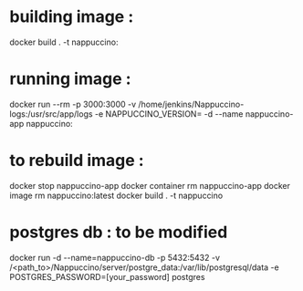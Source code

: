 # building image :
docker build . -t nappuccino:<version>

# running image :
docker run --rm -p 3000:3000 -v /home/jenkins/Nappuccino-logs:/usr/src/app/logs -e NAPPUCCINO_VERSION=<version> -d --name nappuccino-app  nappuccino:<version>

# to rebuild image :
docker stop nappuccino-app
docker container rm nappuccino-app
docker image rm nappuccino:latest
docker build . -t nappuccino

# postgres db : **to be modified**
docker run -d --name=nappuccino-db -p 5432:5432 -v /<path_to>/Nappuccino/server/postgre_data:/var/lib/postgresql/data -e POSTGRES_PASSWORD=[your_password] postgres
